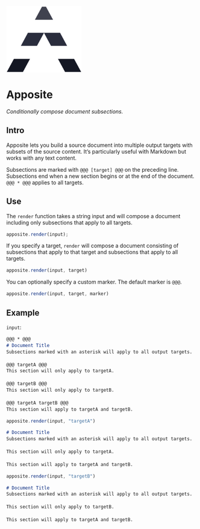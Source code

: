 <img alt="Apposite logo" src="img/logo.png" width="200px"/>

# Apposite
_Conditionally compose document subsections._

## Intro

Apposite lets you build a source document into multiple output targets with subsets of the source content. It’s particularly useful with Markdown but works with any text content.

Subsections are marked with `@@@ [target] @@@` on the preceding line. Subsections end when a new section begins or at the end of the document. `@@@ * @@@` applies to all targets.

## Use

The `render` function takes a string input and will compose a document including only subsections that apply to all targets.

```js
apposite.render(input);
```

If you specify a target, `render` will compose a document consisting of subsections that apply to that target and subsections that apply to all targets.

```js
apposite.render(input, target)
```

You can optionally specify a custom marker. The default marker is `@@@`.

```js
apposite.render(input, target, marker)
```

## Example
`input`:
```md
@@@ * @@@
# Document Title
Subsections marked with an asterisk will apply to all output targets.

@@@ targetA @@@
This section will only apply to targetA.

@@@ targetB @@@
This section will only apply to targetB.

@@@ targetA targetB @@@
This section will apply to targetA and targetB.
```

```js
apposite.render(input, "targetA")
```
```md
# Document Title
Subsections marked with an asterisk will apply to all output targets.

This section will only apply to targetA.

This section will apply to targetA and targetB.
```

```js
apposite.render(input, "targetB")
```
```md
# Document Title
Subsections marked with an asterisk will apply to all output targets.

This section will only apply to targetB.

This section will apply to targetA and targetB.
